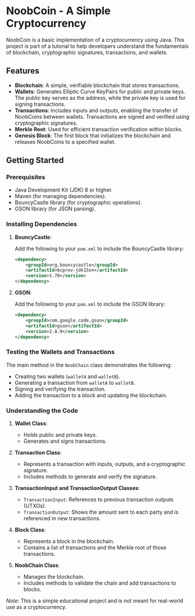 # NoobCoin - A Simple Cryptocurrency

NoobCoin is a basic implementation of a cryptocurrency using Java. This project is part of a tutorial to help developers understand the fundamentals of blockchain, cryptographic signatures, transactions, and wallets.

## Features

- **Blockchain**: A simple, verifiable blockchain that stores transactions.
- **Wallets**: Generates Elliptic Curve KeyPairs for public and private keys. The public key serves as the address, while the private key is used for signing transactions.
- **Transactions**: Includes inputs and outputs, enabling the transfer of NoobCoins between wallets. Transactions are signed and verified using cryptographic signatures.
- **Merkle Root**: Used for efficient transaction verification within blocks.
- **Genesis Block**: The first block that initializes the blockchain and releases NoobCoins to a specified wallet.

## Getting Started

### Prerequisites

- Java Development Kit (JDK) 8 or higher.
- Maven (for managing dependencies).
- BouncyCastle library (for cryptographic operations).
- GSON library (for JSON parsing).

### Installing Dependencies

1. **BouncyCastle**: 

    Add the following to your `pom.xml` to include the BouncyCastle library:

    ```xml
    <dependency>
        <groupId>org.bouncycastle</groupId>
        <artifactId>bcprov-jdk15on</artifactId>
        <version>1.70</version>
    </dependency>
    ```

2. **GSON**:

    Add the following to your `pom.xml` to include the GSON library:

    ```xml
    <dependency>
        <groupId>com.google.code.gson</groupId>
        <artifactId>gson</artifactId>
        <version>2.8.9</version>
    </dependency>
    ```
    
### Testing the Wallets and Transactions

The main method in the `NoobChain` class demonstrates the following:

- Creating two wallets (`walletA` and `walletB`).
- Generating a transaction from `walletA` to `walletB`.
- Signing and verifying the transaction.
- Adding the transaction to a block and updating the blockchain.

### Understanding the Code

1. **Wallet Class**:

    - Holds public and private keys.
    - Generates and signs transactions.

2. **Transaction Class**:

    - Represents a transaction with inputs, outputs, and a cryptographic signature.
    - Includes methods to generate and verify the signature.

3. **TransactionInput and TransactionOutput Classes**:

    - `TransactionInput`: References to previous transaction outputs (UTXOs).
    - `TransactionOutput`: Shows the amount sent to each party and is referenced in new transactions.

4. **Block Class**:

    - Represents a block in the blockchain.
    - Contains a list of transactions and the Merkle root of those transactions.

5. **NoobChain Class**:

    - Manages the blockchain.
    - Includes methods to validate the chain and add transactions to blocks.


*Note*: This is a simple educational project and is not meant for real-world use as a cryptocurrency.
